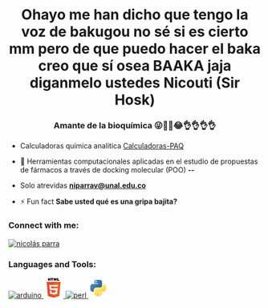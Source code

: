 <h1 align="center">Ohayo me han dicho que tengo la voz de bakugou no sé si es cierto mm pero de que puedo hacer el baka creo que sí osea BAAKA jaja diganmelo ustedes Nicouti (Sir Hosk)</h1>
<h3 align="center">Amante de la bioquímica 😜🧪💊😂👌👌👌👌</h3>

- Calculadoras química analítica [Calculadoras-PAQ](https://github.com/Nicouti/Calculadoras-PAQ)

- 💊 Herramientas computacionales aplicadas en el estudio de propuestas de fármacos a través de docking molecular (POO) **--**

- Solo atrevidas **niparrav@unal.edu.co**

- ⚡ Fun fact **Sabe usted qué es una gripa bajita?**

<h3 align="left">Connect with me:</h3>
<p align="left">
<a href="https://linkedin.com/in/nicolás parra" target="blank"><img align="center" src="https://raw.githubusercontent.com/rahuldkjain/github-profile-readme-generator/master/src/images/icons/Social/linked-in-alt.svg" alt="nicolás parra" height="30" width="40" /></a>
</p>

<h3 align="left">Languages and Tools:</h3>
<p align="left"> <a href="https://www.arduino.cc/" target="_blank" rel="noreferrer"> <img src="https://cdn.worldvectorlogo.com/logos/arduino-1.svg" alt="arduino" width="40" height="40"/> </a> <a href="https://www.w3.org/html/" target="_blank" rel="noreferrer"> <img src="https://raw.githubusercontent.com/devicons/devicon/master/icons/html5/html5-original-wordmark.svg" alt="html5" width="40" height="40"/> </a> <a href="https://www.perl.org/" target="_blank" rel="noreferrer"> <img src="https://api.iconify.design/logos-perl.svg" alt="perl" width="40" height="40"/> </a> <a href="https://www.python.org" target="_blank" rel="noreferrer"> <img src="https://raw.githubusercontent.com/devicons/devicon/master/icons/python/python-original.svg" alt="python" width="40" height="40"/> </a> </p>


